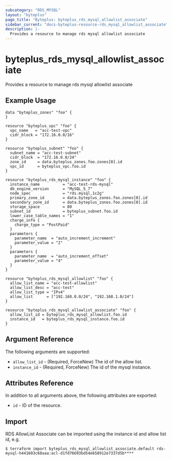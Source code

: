 ```yaml
---
subcategory: "RDS_MYSQL"
layout: "byteplus"
page_title: "Byteplus: byteplus_rds_mysql_allowlist_associate"
sidebar_current: "docs-byteplus-resource-rds_mysql_allowlist_associate"
description: |-
  Provides a resource to manage rds mysql allowlist associate
---
```

# byteplus_rds_mysql_allowlist_associate
Provides a resource to manage rds mysql allowlist associate
## Example Usage
```hcl
data "byteplus_zones" "foo" {
}

resource "byteplus_vpc" "foo" {
  vpc_name   = "acc-test-vpc"
  cidr_block = "172.16.0.0/16"
}

resource "byteplus_subnet" "foo" {
  subnet_name = "acc-test-subnet"
  cidr_block  = "172.16.0.0/24"
  zone_id     = data.byteplus_zones.foo.zones[0].id
  vpc_id      = byteplus_vpc.foo.id
}

resource "byteplus_rds_mysql_instance" "foo" {
  instance_name          = "acc-test-rds-mysql"
  db_engine_version      = "MySQL_5_7"
  node_spec              = "rds.mysql.1c2g"
  primary_zone_id        = data.byteplus_zones.foo.zones[0].id
  secondary_zone_id      = data.byteplus_zones.foo.zones[0].id
  storage_space          = 80
  subnet_id              = byteplus_subnet.foo.id
  lower_case_table_names = "1"
  charge_info {
    charge_type = "PostPaid"
  }
  parameters {
    parameter_name  = "auto_increment_increment"
    parameter_value = "2"
  }
  parameters {
    parameter_name  = "auto_increment_offset"
    parameter_value = "4"
  }
}

resource "byteplus_rds_mysql_allowlist" "foo" {
  allow_list_name = "acc-test-allowlist"
  allow_list_desc = "acc-test"
  allow_list_type = "IPv4"
  allow_list      = ["192.168.0.0/24", "192.168.1.0/24"]
}

resource "byteplus_rds_mysql_allowlist_associate" "foo" {
  allow_list_id = byteplus_rds_mysql_allowlist.foo.id
  instance_id   = byteplus_rds_mysql_instance.foo.id
}
```
## Argument Reference
The following arguments are supported:
* `allow_list_id` - (Required, ForceNew) The id of the allow list.
* `instance_id` - (Required, ForceNew) The id of the mysql instance.

## Attributes Reference
In addition to all arguments above, the following attributes are exported:
* `id` - ID of the resource.



## Import
RDS AllowList Associate can be imported using the instance id and allow list id, e.g.
```
$ terraform import byteplus_rds_mysql_allowlist_associate.default rds-mysql-h441603c68aaa:acl-d1fd76693bd54e658912e7337d5b****
```


